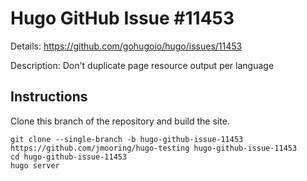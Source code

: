# Hugo GitHub Issue #11453

Details: <https://github.com/gohugoio/hugo/issues/11453>

Description: Don't duplicate page resource output per language

## Instructions

Clone this branch of the repository and build the site.

```text
git clone --single-branch -b hugo-github-issue-11453 https://github.com/jmooring/hugo-testing hugo-github-issue-11453
cd hugo-github-issue-11453
hugo server
```
